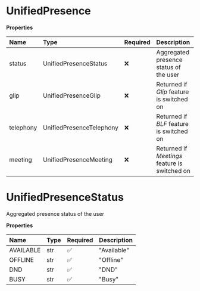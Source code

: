 # UnifiedPresence

**Properties**

| Name      | Type                     | Required | Description                                   |
| :-------- | :----------------------- | :------- | :-------------------------------------------- |
| status    | UnifiedPresenceStatus    | ❌       | Aggregated presence status of the user        |
| glip      | UnifiedPresenceGlip      | ❌       | Returned if _Glip_ feature is switched on     |
| telephony | UnifiedPresenceTelephony | ❌       | Returned if _BLF_ feature is switched on      |
| meeting   | UnifiedPresenceMeeting   | ❌       | Returned if _Meetings_ feature is switched on |

# UnifiedPresenceStatus

Aggregated presence status of the user

**Properties**

| Name      | Type | Required | Description |
| :-------- | :--- | :------- | :---------- |
| AVAILABLE | str  | ✅       | "Available" |
| OFFLINE   | str  | ✅       | "Offline"   |
| DND       | str  | ✅       | "DND"       |
| BUSY      | str  | ✅       | "Busy"      |

<!-- This file was generated by liblab | https://liblab.com/ -->
